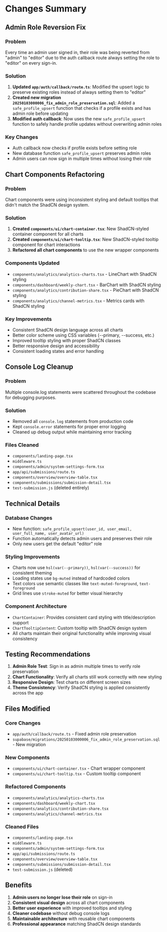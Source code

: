 # Changes Summary

## Admin Role Reversion Fix

### Problem

Every time an admin user signed in, their role was being reverted from "admin" to "editor" due to the auth callback route always setting the role to "editor" on every sign-in.

### Solution

1. **Updated `app/auth/callback/route.ts`**: Modified the upsert logic to preserve existing roles instead of always setting them to "editor"
2. **Created new migration `20250103000006_fix_admin_role_preservation.sql`**: Added a `safe_profile_upsert` function that checks if a profile exists and has admin role before updating
3. **Modified auth callback**: Now uses the new `safe_profile_upsert` function to safely handle profile updates without overwriting admin roles

### Key Changes

- Auth callback now checks if profile exists before setting role
- New database function `safe_profile_upsert` preserves admin roles
- Admin users can now sign in multiple times without losing their role

## Chart Components Refactoring

### Problem

Chart components were using inconsistent styling and default tooltips that didn't match the ShadCN design system.

### Solution

1. **Created `components/ui/chart-container.tsx`**: New ShadCN-styled container component for all charts
2. **Created `components/ui/chart-tooltip.tsx`**: New ShadCN-styled tooltip component for chart interactions
3. **Refactored all chart components** to use the new wrapper components

### Components Updated

- `components/analytics/analytics-charts.tsx` - LineChart with ShadCN styling
- `components/dashboard/weekly-chart.tsx` - BarChart with ShadCN styling
- `components/analytics/contribution-share.tsx` - PieChart with ShadCN styling
- `components/analytics/channel-metrics.tsx` - Metrics cards with ShadCN styling

### Key Improvements

- Consistent ShadCN design language across all charts
- Better color scheme using CSS variables (--primary, --success, etc.)
- Improved tooltip styling with proper ShadCN classes
- Better responsive design and accessibility
- Consistent loading states and error handling

## Console Log Cleanup

### Problem

Multiple console.log statements were scattered throughout the codebase for debugging purposes.

### Solution

- Removed all `console.log` statements from production code
- Kept `console.error` statements for proper error logging
- Cleaned up debug output while maintaining error tracking

### Files Cleaned

- `components/landing-page.tsx`
- `middleware.ts`
- `components/admin/system-settings-form.tsx`
- `app/api/submissions/route.ts`
- `components/overview/overview-table.tsx`
- `components/submissions/submission-detail.tsx`
- `test-submission.js` (deleted entirely)

## Technical Details

### Database Changes

- New function: `safe_profile_upsert(user_id, user_email, user_full_name, user_avatar_url)`
- Function automatically detects admin users and preserves their role
- Only new users get the default "editor" role

### Styling Improvements

- Charts now use `hsl(var(--primary))`, `hsl(var(--success))` for consistent theming
- Loading states use `bg-muted` instead of hardcoded colors
- Text colors use semantic classes like `text-muted-foreground`, `text-foreground`
- Grid lines use `stroke-muted` for better visual hierarchy

### Component Architecture

- `ChartContainer`: Provides consistent card styling with title/description support
- `ChartTooltipContent`: Custom tooltip with ShadCN design system
- All charts maintain their original functionality while improving visual consistency

## Testing Recommendations

1. **Admin Role Test**: Sign in as admin multiple times to verify role preservation
2. **Chart Functionality**: Verify all charts still work correctly with new styling
3. **Responsive Design**: Test charts on different screen sizes
4. **Theme Consistency**: Verify ShadCN styling is applied consistently across the app

## Files Modified

### Core Changes

- `app/auth/callback/route.ts` - Fixed admin role preservation
- `supabase/migrations/20250103000006_fix_admin_role_preservation.sql` - New migration

### New Components

- `components/ui/chart-container.tsx` - Chart wrapper component
- `components/ui/chart-tooltip.tsx` - Custom tooltip component

### Refactored Components

- `components/analytics/analytics-charts.tsx`
- `components/dashboard/weekly-chart.tsx`
- `components/analytics/contribution-share.tsx`
- `components/analytics/channel-metrics.tsx`

### Cleaned Files

- `components/landing-page.tsx`
- `middleware.ts`
- `components/admin/system-settings-form.tsx`
- `app/api/submissions/route.ts`
- `components/overview/overview-table.tsx`
- `components/submissions/submission-detail.tsx`
- `test-submission.js` (deleted)

## Benefits

1. **Admin users no longer lose their role** on sign-in
2. **Consistent visual design** across all chart components
3. **Better user experience** with improved tooltips and styling
4. **Cleaner codebase** without debug console logs
5. **Maintainable architecture** with reusable chart components
6. **Professional appearance** matching ShadCN design standards
